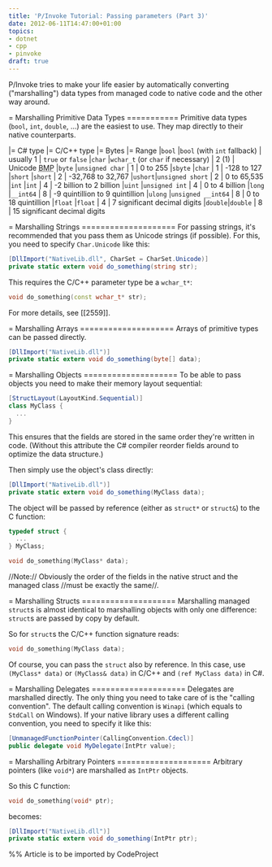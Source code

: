 ```yaml
---
title: 'P/Invoke Tutorial: Passing parameters (Part 3)'
date: 2012-06-11T14:47:00+01:00
topics:
- dotnet
- cpp
- pinvoke
draft: true
---
```


P/Invoke tries to make your life easier by automatically converting ("marshalling") data types from managed code to native code and the other way around.

<!--more-->

= Marshalling Primitive Data Types ===========
Primitive data types (`bool`, `int`, `double`, ...) are the easiest to use. They map directly to their native counterparts.

|= C# type |= C/C++ type                           |= Bytes    |= Range
|`bool`  |`bool` (with `int` fallback)       | usually 1 | `true` or `false`
|`char`  |`wchar_t` (or `char` if necessary) | 2 (1)     | Unicode <abbr title="Basic Multilingual Plane">BMP</abbr>
|`byte`  |`unsigned char`                      | 1         | 0 to 255
|`sbyte` |`char`                               | 1         | -128 to 127
|`short` |`short`                              | 2         | -32,768 to 32,767
|`ushort`|`unsigned short`                     | 2         | 0 to 65,535
|`int`   |`int`                                | 4         | -2 billion to 2 billion
|`uint`  |`unsigned int`                       | 4         | 0 to 4 billion
|`long`  |`__int64`                            | 8         | -9 quintillion to 9 quintillion
|`ulong` |`unsigned __int64`                   | 8         | 0 to 18 quintillion
|`float` |`float`                              | 4         | 7 significant decimal digits
|`double`|`double`                             | 8         | 15 significant decimal digits

= Marshalling Strings ====================
For passing strings, it's recommended that you pass them as Unicode strings (if possible). For this, you need to specify `Char.Unicode` like this:

```c#
[DllImport("NativeLib.dll", CharSet = CharSet.Unicode)]
private static extern void do_something(string str);
```

This requires the C/C++ parameter type be a `wchar_t*`:

```c++
void do_something(const wchar_t* str);
```

For more details, see [[2559]].

= Marshalling Arrays ====================
Arrays of primitive types can be passed directly.

```c#
[DllImport("NativeLib.dll")]
private static extern void do_something(byte[] data);
```

= Marshalling Objects ====================
To be able to pass objects you need to make their memory layout sequential:

```c# highlight=1
[StructLayout(LayoutKind.Sequential)]
class MyClass {
  ...
}
```

This ensures that the fields are stored in the same order they're written in code. (Without this attribute the C# compiler reorder fields around to optimize the data structure.)

Then simply use the object's class directly:

```c#
[DllImport("NativeLib.dll")]
private static extern void do_something(MyClass data);
```

The object will be passed by reference (either as `struct*` or `struct&`) to the C function:

```c++
typedef struct {
  ...
} MyClass;

void do_something(MyClass* data);
```

//Note:// Obviously the order of the fields in the native struct and the managed class //must be exactly the same//.

= Marshalling Structs ====================
Marshalling managed `struct`s is almost identical to marshalling objects with only one difference: `struct`s are passed by copy by default.

So for `struct`s the C/C++ function signature reads:

```c++
void do_something(MyClass data);
```

Of course, you can pass the `struct` also by reference. In this case, use `(MyClass* data)` or `(MyClass& data)` in C/C++ and `(ref MyClass data)` in C#.


= Marshalling Delegates ====================
Delegates are marshalled directly. The only thing you need to take care of is the "calling convention". The default calling convention is `Winapi` (which equals to `StdCall` on Windows). If your native library uses a different calling convention, you need to specify it like this:

```c#
[UnmanagedFunctionPointer(CallingConvention.Cdecl)]
public delegate void MyDelegate(IntPtr value);
```

= Marshalling Arbitrary Pointers ====================
Arbitrary pointers (like `void*`) are marshalled as `IntPtr` objects.

So this C function:

```c++
void do_something(void* ptr);
```

becomes:

```c#
[DllImport("NativeLib.dll")]
private static extern void do_something(IntPtr ptr);
```

%% Article is to be imported by CodeProject
<a href="http://www.codeproject.com/script/Articles/BlogFeedList.aspx?amid=274673" rel="tag" style="display:none">CodeProject</a>
